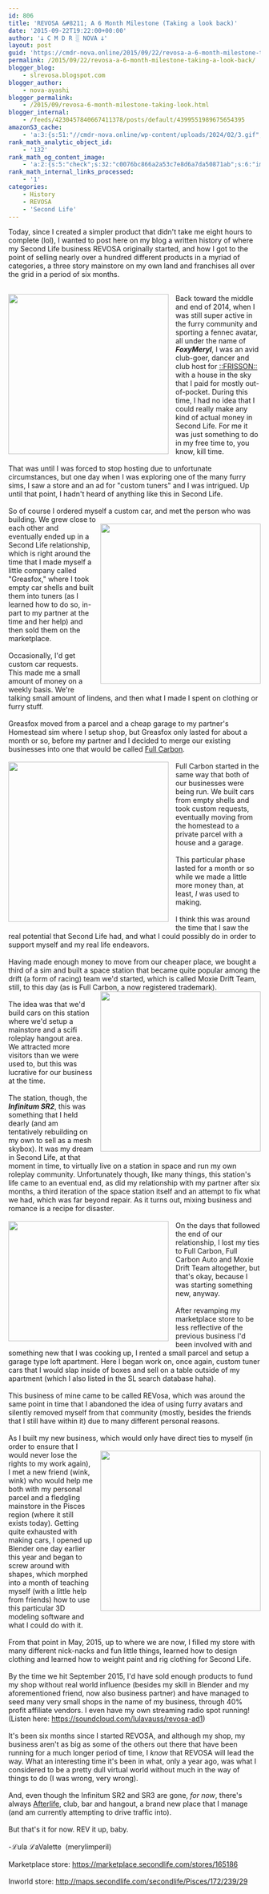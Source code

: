 ```yaml
---
id: 806
title: 'REVOSA &#8211; A 6 Month Milestone (Taking a look back)'
date: '2015-09-22T19:22:00+00:00'
author: '𐕣 C M D R ░ NOVA 𐕣'
layout: post
guid: 'https://cmdr-nova.online/2015/09/22/revosa-a-6-month-milestone-taking-a-look-back/'
permalink: /2015/09/22/revosa-a-6-month-milestone-taking-a-look-back/
blogger_blog:
    - slrevosa.blogspot.com
blogger_author:
    - nova-ayashi
blogger_permalink:
    - /2015/09/revosa-6-month-milestone-taking-look.html
blogger_internal:
    - /feeds/4230457840667411378/posts/default/4399551989675654395
amazonS3_cache:
    - 'a:3:{s:51:"//cmdr-nova.online/wp-content/uploads/2024/02/3.gif";a:1:{s:9:"timestamp";i:1715873295;}s:57:"//cmdr-nova.online/wp-content/uploads/2024/02/NoAi_01.png";a:1:{s:9:"timestamp";i:1721673765;}s:67:"//cmdr-nova.online/wp-content/uploads/2024/02/721ac29ea9cbae00.jpeg";a:1:{s:9:"timestamp";i:1713842286;}}'
rank_math_analytic_object_id:
    - '132'
rank_math_og_content_image:
    - 'a:2:{s:5:"check";s:32:"c0076bc866a2a53c7e8d6a7da50871ab";s:6:"images";a:0:{}}'
rank_math_internal_links_processed:
    - '1'
categories:
    - History
    - REVOSA
    - 'Second Life'
---
```


Today, since I created a simpler product that didn't take me eight hours to complete (lol), I wanted to post here on my blog a written history of where my Second Life business REVOSA originally started, and how I got to the point of selling nearly over a hundred different products in a myriad of categories, a three story mainstore on my own land and franchises all over the grid in a period of six months.<br />
<br />
<div style="clear: both; text-align: center;">
<a href="http://4.bp.blogspot.com/--uadtkph9KQ/VgGZUX_4tTI/AAAAAAAAALE/Pe48XxhY2KA/s1600/Snapshot%2B_%2B__FRISSON__%2BBDSM%2BSSC%2BClub%2Band%2BHangout%252C%2BDistrict%2BRed%2B.png" style="clear: left; float: left; margin-bottom: 1em; margin-right: 1em;"><img border="0" height="320" src="http://4.bp.blogspot.com/--uadtkph9KQ/VgGZUX_4tTI/AAAAAAAAALE/Pe48XxhY2KA/s320/Snapshot%2B_%2B__FRISSON__%2BBDSM%2BSSC%2BClub%2Band%2BHangout%252C%2BDistrict%2BRed%2B.png" width="320" /></a></div>
Back toward the middle and end of 2014, when I was still super active in the furry community and sporting a fennec avatar, all under the name of <b><i>FoxyMeryl</i></b>, I was an avid club-goer, dancer and club host for <a href="http://maps.secondlife.com/secondlife/Babiarz/34/241/1124" target="_blank" rel="noopener">::FRISSON::</a> with a house in the sky that I paid for mostly out-of-pocket. During this time, I had no idea that I could really make any kind of actual money in Second Life. For me it was just something to do in my free time to, you know, kill time.<br />
<br />
That was until I was forced to stop hosting due to unfortunate circumstances, but one day when I was exploring one of the many furry sims, I saw a store and an ad for "custom tuners" and I was intrigued. Up until that point, I hadn't heard of anything like this in Second Life.<br />
<br />
So of course I ordered myself a custom car, and met the person who was building. We grew close to <br />
<div style="clear: both; text-align: center;">
<a href="http://4.bp.blogspot.com/-3agqaeiuMYo/VgGjFJv1kkI/AAAAAAAAALc/dFRyQfMl4RQ/s1600/greasfox_logo_2.0%2Bwhite.png" style="clear: right; float: right; margin-bottom: 1em; margin-left: 1em;"><img border="0" height="320" src="http://4.bp.blogspot.com/-3agqaeiuMYo/VgGjFJv1kkI/AAAAAAAAALc/dFRyQfMl4RQ/s320/greasfox_logo_2.0%2Bwhite.png" width="320" /></a></div>
each other and eventually ended up in a Second Life relationship, which is right around the time that I made myself a little company called "Greasfox," where I took empty car shells and built them into tuners (as I learned how to do so, in-part to my partner at the time and her help) and then sold them on the marketplace.<br />
<br />
Occasionally, I'd get custom car requests. This made me a small amount of money on a weekly basis. We're talking small amount of lindens, and then what I made I spent on clothing or furry stuff. <br />
<br />
Greasfox moved from a parcel and a cheap garage to my partner's Homestead sim where I setup shop, but Greasfox only lasted for about a month or so, before my partner and I decided to merge our existing businesses into one that would be called <a href="http://fullcarbondesigns.com/index.html" target="_blank" rel="noopener">Full Carbon</a>.<br />
<br />
<div style="clear: both; text-align: center;">
<a href="http://3.bp.blogspot.com/-z5VGUaYZtdg/VgGjjvFOcZI/AAAAAAAAALk/bYqhKxTomeU/s1600/Full%2BCarbon%2BLogo%2Bborder.png" style="clear: left; float: left; margin-bottom: 1em; margin-right: 1em;"><img border="0" height="320" src="http://3.bp.blogspot.com/-z5VGUaYZtdg/VgGjjvFOcZI/AAAAAAAAALk/bYqhKxTomeU/s320/Full%2BCarbon%2BLogo%2Bborder.png" width="320" /></a></div>
Full Carbon started in the same way that both of our businesses were being run. We built cars from empty shells and took custom requests, eventually moving from the homestead to a private parcel with a house and a garage.<br />
<br />
This particular phase lasted for a month or so while we made a little more money than, at least, <i>I</i> was used to making.<br />
<br />
I think this was around the time that I saw the real potential that Second Life had, and what I could possibly do in order to support myself and my real life endeavors.<br />
<br />
Having made enough money to move from our cheaper place, we bought a third of a sim and built a space station that became quite popular among the drift (a form of racing) team we'd started, which is called Moxie Drift Team, still, to this day (as is Full Carbon, a now registered trademark).<br />
<a href="http://4.bp.blogspot.com/-YvNS_TCjCBA/VgGlJQk0MPI/AAAAAAAAALw/rryrlMO4fxY/s1600/Snapshot%2B_%2BThe%2BInfinitum%2BSR2%252C%2BRavello%2B%252823%252C%2B227%252C%2B3701%2529%2B-%2BModerat.png" style="clear: right; float: right; margin-bottom: 1em; margin-left: 1em;"><img border="0" height="320" src="http://4.bp.blogspot.com/-YvNS_TCjCBA/VgGlJQk0MPI/AAAAAAAAALw/rryrlMO4fxY/s320/Snapshot%2B_%2BThe%2BInfinitum%2BSR2%252C%2BRavello%2B%252823%252C%2B227%252C%2B3701%2529%2B-%2BModerat.png" width="320" /></a><br />
The idea was that we'd build cars on this station where we'd setup a mainstore and a scifi roleplay hangout area. We attracted more visitors than we were used to, but this was lucrative for our business at the time.<br />
<br />
The station, though, the <i><b>Infinitum SR2</b></i>, this was something that I held dearly (and am tentatively rebuilding on my own to sell as a mesh skybox). It was my dream in Second Life, at that moment in time, to virtually live on a station in space and run my own roleplay community. Unfortunately though, like many things, this station's life came to an eventual end, as did my relationship with my partner after six months, a third iteration of the space station itself and an attempt to fix what we had, which was far beyond repair. As it turns out, mixing business and romance is a recipe for disaster.<br />
<br />
<div style="clear: both; text-align: center;">
<a href="http://2.bp.blogspot.com/-u_r0dRoK96c/VgGmL-LREQI/AAAAAAAAAMI/gf_TbGSISfc/s1600/REVosa%2BBillboard.jpg" style="clear: left; float: left; margin-bottom: 1em; margin-right: 1em;"><img border="0" height="240" src="http://2.bp.blogspot.com/-u_r0dRoK96c/VgGmL-LREQI/AAAAAAAAAMI/gf_TbGSISfc/s320/REVosa%2BBillboard.jpg" width="320" /></a></div>
On the days that followed the end of our relationship, I lost my ties to Full Carbon, Full Carbon Auto and Moxie Drift Team altogether, but that's okay, because I was starting something new, anyway.<br />
<br />
After revamping my marketplace store to be less reflective of the previous business I'd been involved with and something new that I was cooking up, I rented a small parcel and setup a garage type loft apartment. Here I began work on, once again, custom tuner cars that I would slap inside of boxes and sell on a table outside of my apartment (which I also listed in the SL search database haha).<br />
<br />
This business of mine came to be called REVosa, which was around the same point in time that I abandoned the idea of using furry avatars and silently removed myself from that community (mostly, besides the friends that I still have within it) due to many different personal reasons.<br />
<br />
As I built my new business, which would only have direct ties to myself (in order to ensure that I <br />
<div style="clear: both; text-align: center;">
<a href="http://1.bp.blogspot.com/-XwJ39YJqKIM/VgGmDTbB7GI/AAAAAAAAAME/jBNnfcXnN1o/s1600/revLogo2.0.png" style="clear: right; float: right; margin-bottom: 1em; margin-left: 1em;"><img border="0" height="320" src="http://1.bp.blogspot.com/-XwJ39YJqKIM/VgGmDTbB7GI/AAAAAAAAAME/jBNnfcXnN1o/s320/revLogo2.0.png" width="320" /></a></div>
would never lose the rights to my work again), I met a new friend (wink, wink) who would help me both with my personal parcel and a fledgling mainstore in the Pisces region (where it still exists today). Getting quite exhausted with making cars, I opened up Blender one day earlier this year and began to screw around with shapes, which morphed into a month of teaching myself (with a little help from friends) how to use this particular 3D modeling software and what I could do with it.<br />
<br />
From that point in May, 2015, up to where we are now, I filled my store with many different nick-nacks and fun little things, learned how to design clothing and learned how to weight paint and rig clothing for Second Life.<br />
<br />
By the time we hit September 2015, I'd have sold enough products to fund my shop without real world influence (besides my skill in Blender and my aforementioned friend, now also business partner) and have managed to seed many very small shops in the name of my business, through 40% profit affiliate vendors. I even have my own streaming radio spot running! (Listen here: <a href="https://soundcloud.com/lulavauss/revosa-ad1" target="_blank" rel="noopener">https://soundcloud.com/lulavauss/revosa-ad1</a>)<br />
<br />
It's been six months since I started REVOSA, and although my shop, my business aren't as big as some of the others out there that have been running for a much longer period of time, I <i>know</i> that REVOSA will lead the way. What an interesting time it's been in what, only a year ago, was what I considered to be a pretty dull virtual world without much in the way of things to do (I was wrong, very wrong).<br />
<br />
And, even though the Infinitum SR2 and SR3 are gone, <i>for now</i>, there's always <a href="http://maps.secondlife.com/secondlife/Athanasia/65/171/1803" target="_blank" rel="noopener">Afterlife</a>, club, bar and hangout, a brand new place that I manage (and am currently attempting to drive traffic into).<br />
<br />
But that's it for now. REV it up, baby.<br />
<br />
-ℒula ℒaValette&nbsp; (merylimperil)<br />
<br />
Marketplace store: <a href="https://marketplace.secondlife.com/stores/165186" target="_blank" rel="noopener">https://marketplace.secondlife.com/stores/165186</a><br />
<br />
Inworld store: <a href="http://maps.secondlife.com/secondlife/Pisces/172/239/29" target="_blank" rel="noopener">http://maps.secondlife.com/secondlife/Pisces/172/239/29</a><br />
<br />